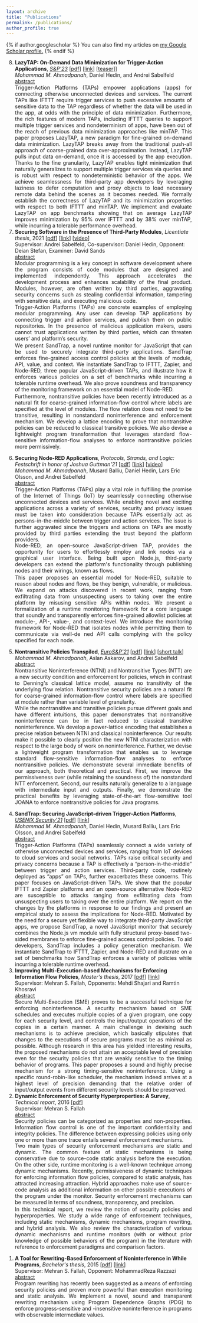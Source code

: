 ```yaml
---
layout: archive
title: "Publications"
permalink: /publications/
author_profile: true
---
```

<script src="https://ajax.googleapis.com/ajax/libs/jquery/3.5.1/jquery.min.js"></script>
<script>
  $(document).ready(function () {
    $(".abstract").hide();
    $(".button").on("click", function () {
        $(this).next(".abstract").slideToggle(400);
    });
});
</script>


<style>
.abstract{text-align:justify; }
.button{ text-align:justify; }
</style>

{% if author.googlescholar %}
  You can also find my articles on <u><a href="{{author.googlescholar}}">my Google Scholar profile</a>.</u>
{% endif %}



<ol reversed>

<div id="7">
<li> <b>LazyTAP: On-Demand Data Minimization for Trigger-Action Applications</b>, <em><a href="https://www.ieee-security.org/TC/SP2023/program-papers.html">S&P'23</a></em> [<a href="/papers/sp23.pdf">pdf</a>] [<a href="https://www.cse.chalmers.se/research/group/security/lazytap/">link</a>] [<a href="https://www.youtube.com/watch?v=TQI11hNE2KA">teaser</a>]] 
<br><i>Mohammad M. Ahmadpanah</i>, Daniel Hedin, and Andrei Sabelfeld
<div class='button' data-content="toggle-text"><a href="#7">abstract</a></div>
<div class='abstract'>
Trigger-Action Platforms (TAPs) empower applications (apps) for connecting otherwise unconnected devices and services. The current TAPs like IFTTT require trigger services to push excessive amounts of sensitive data to the TAP regardless of whether the data will be used in the app, at odds with the principle of data minimization. Furthermore, the rich features of modern TAPs, including IFTTT queries to support multiple trigger services and nondeterminism of apps, have been out of the reach of previous data minimization approaches like minTAP. This paper proposes LazyTAP, a new paradigm for fine-grained on-demand data minimization. LazyTAP breaks away from the traditional push-all approach of coarse-grained data over-approximation. Instead, LazyTAP pulls input data on-demand, once it is accessed by the app execution. Thanks to the fine granularity, LazyTAP enables tight minimization that naturally generalizes to support multiple trigger services via queries and is robust with respect to nondeterministic behavior of the apps. We achieve seamlessness for third-party app developers by leveraging laziness to defer computation and proxy objects to load necessary remote data behind the scenes as it becomes needed. We formally establish the correctness of LazyTAP and its minimization properties with respect to both IFTTT and minTAP. We implement and evaluate LazyTAP on app benchmarks showing that on average LazyTAP improves minimization by 95% over IFTTT and by 38% over minTAP, while incurring a tolerable performance overhead.
</div></li></div>

<div id="6">
<li> <b>Securing Software in the Presence of Third-Party Modules</b>, <em>Licentiate thesis</em>, 2021 [<a href="/papers/licentiate.pdf">pdf</a>] [<a href="https://research.chalmers.se/en/publication/525880">link</a>] [<a href="https://youtu.be/0Mdj-sNxqXU">video</a>]
  <br>Supervisor: Andrei Sabelfeld, Co-supervisor: Daniel Hedin, Opponent: Deian Stefan, Examiner: David Sands
<div class='button' data-content="toggle-text"><a href="#6">abstract</a></div>
<div class='abstract'>
Modular programming is a key concept in software development where the program consists of code modules that are designed and implemented independently. This approach accelerates the development process and enhances scalability of the final product. Modules, however, are often written by third parties, aggravating security concerns such as stealing confidential information, tampering with sensitive data, and executing malicious code.
<p style="margin-top: -0.1%;">
Trigger-Action Platforms (TAPs) are concrete examples of employing modular programming. Any user can develop TAP applications by connecting trigger and action services, and publish them on public repositories. In the presence of malicious application makers, users cannot trust applications written by third parties, which can threaten users’ and platform’s security.</p>
<p style="margin-top: -2.5%;">
We present SandTrap, a novel runtime monitor for JavaScript that can be used to securely integrate third-party applications. SandTrap enforces fine-grained access control policies at the levels of module, API, value, and context. We instantiate SandTrap to IFTTT, Zapier, and Node-RED, three popular JavaScript-driven TAPs, and illustrate how it enforces various policies on a set of benchmarks while incurring a tolerable runtime overhead. We also prove soundness and transparency of the monitoring framework on an essential model of Node-RED.</p>
<p style="margin-top: -2.5%;">
Furthermore, nontransitive policies have been recently introduced as a natural fit for coarse-grained information-flow control where labels are specified at the level of modules. The flow relation does not need to be transitive, resulting in nonstandard noninterference and enforcement mechanism. We develop a lattice encoding to prove that nontransitive policies can be reduced to classical transitive policies. We also devise a lightweight program transformation that leverages standard flow-sensitive information-flow analyses to enforce nontransitive policies more permissively.</p>
</div></li></div>

<div id="5">
<li> <b>Securing Node-RED Applications</b>, <em>Protocols, Strands, and Logic: Festschrift in honor of Joshua Guttman'21</em> [<a href="/papers/joshua21.pdf">pdf</a>] [<a href="https://link.springer.com/book/10.1007/978-3-030-91631-2">link</a>] [<a href="https://youtu.be/0qKo0hNt2Ek">video</a>]
<br><i>Mohammad M. Ahmadpanah</i>, Musard Balliu, Daniel Hedin, Lars Eric Olsson, and Andrei Sabelfeld
<br><a class='button' data-content="toggle-text" href="#5">abstract</a>
<div class='abstract'>
Trigger-Action Platforms (TAPs) play a vital role in fulfilling the promise of the Internet of Things (IoT) by seamlessly connecting otherwise unconnected devices and services. While enabling novel and exciting applications across a variety of services, security and privacy issues must be taken into consideration because TAPs essentially act as persons-in-the-middle between trigger and action services. The issue is further aggravated since the triggers and actions on TAPs are mostly provided by third parties extending the trust beyond the platform providers.
<p style="margin-top: -0.1%;">
Node-RED, an open-source JavaScript-driven TAP, provides the opportunity for users to effortlessly employ and link nodes via a graphical user interface. Being built upon Node.js, third-party developers can extend the platform's functionality through publishing nodes and their wirings, known as flows.</p>
<p style="margin-top: -2.5%;">
This paper proposes an essential model for Node-RED, suitable to reason about nodes and flows, be they benign, vulnerable, or malicious. We expand on attacks discovered in recent work, ranging from exfiltrating data from unsuspecting users to taking over the entire platform by misusing sensitive APIs within nodes. We present a formalization of a runtime monitoring framework for a core language that soundly and transparently enforces fine-grained allowlist policies at module-, API-, value-, and context-level. We introduce the monitoring framework for Node-RED that isolates nodes while permitting them to communicate via well-de ned API calls complying with the policy specified for each node.</p>
</div></li></div>





<div id="4">
<li> <b>Nontransitive Policies Transpiled</b>, <em><a href="http://www.ieee-security.org/TC/EuroSP2021/accepted.html">EuroS&P'21</a></em> [<a href="/papers/eurosp21.pdf">pdf</a>] [<a href="https://www.cse.chalmers.se/research/group/security/ntni/">link</a>] [<a href="https://youtu.be/mAMgyhWL-AE?t=320">short talk</a>]
<br><i>Mohammad M. Ahmadpanah</i>, Aslan Askarov, and Andrei Sabelfeld
<div class='button' data-content="toggle-text"><a href="#4">abstract</a></div>
<div class='abstract'>
Nontransitive Noninterference (NTNI) and Nontransitive Types (NTT) are a new security condition and enforcement for policies, which in contrast to Denning's classical lattice model, assume no transitivity of the underlying flow relation. Nontransitive security policies are a natural fit for coarse-grained information-flow control where labels are specified at module rather than variable level of granularity.
<p style="margin-top: -0.1%;">
While the nontransitive and transitive policies pursue different goals and have different intuitions, this paper demonstrates that nontransitive noninterference can be in fact reduced to classical transitive noninterference. We develop a power-lattice encoding that establishes a precise relation between NTNI and classical noninterference. Our results make it possible to clearly position the new NTNI characterization with respect to the large body of work on noninterference. Further, we devise a lightweight program transformation that enables us to leverage standard flow-sensitive information-flow analyses to enforce nontransitive policies. We demonstrate several immediate benefits of our approach, both theoretical and practical. First, we improve the permissiveness over (while retaining the soundness of) the nonstandard NTT enforcement. Second, our results naturally generalize to a language with intermediate input and outputs. Finally, we demonstrate the practical benefits by leveraging state-of-the-art flow-sensitive tool JOANA to enforce nontransitive policies for Java programs.</p>
</div></li></div>

<div id="3">
<li> <b>SandTrap: Securing JavaScript-driven Trigger-Action Platforms</b>, <em><a href="https://www.usenix.org/conference/usenixsecurity21/presentation/ahmadpanah">USENIX Security'21</a></em> [<a href="/papers/usenix21.pdf">pdf</a>] [<a href="https://www.cse.chalmers.se/research/group/security/SandTrap/">link</a>]
<br><i>Mohammad M. Ahmadpanah</i>, Daniel Hedin, Musard Balliu, Lars Eric Olsson, and Andrei Sabelfeld
<br><a class='button' data-content="toggle-text" href="#3">abstract</a>
<div class='abstract'>
Trigger-Action Platforms (TAPs) seamlessly connect a wide variety of otherwise unconnected devices and services, ranging from IoT devices to cloud services and social networks. TAPs raise critical security and privacy concerns because a TAP is effectively a “person-in-the-middle” between trigger and action services. Third-party code, routinely deployed as “apps” on TAPs, further exacerbates these concerns. This paper focuses on JavaScript-driven TAPs. We show that the popular IFTTT and Zapier platforms and an open-source alternative Node-RED are susceptible to attacks ranging from exfiltrating data from unsuspecting users to taking over the entire platform. We report on the changes by the platforms in response to our findings and present an empirical study to assess the implications for Node-RED. Motivated by the need for a secure yet flexible way to integrate third-party JavaScript apps, we propose SandTrap, a novel JavaScript monitor that securely combines the Node.js vm module with fully structural proxy-based two-sided membranes to enforce fine-grained access control policies. To aid developers, SandTrap includes a policy generation mechanism. We instantiate SandTrap to IFTTT, Zapier, and Node-RED and illustrate on a set of benchmarks how SandTrap enforces a variety of policies while incurring a tolerable runtime overhead.
</div></li></div>


<div id="2">
<li> <b>Improving Multi-Execution-based Mechanisms for Enforcing Information Flow Policies</b>, <em>Master's thesis</em>, 2017 [<a href="https://github.com/smahmadpanah/MScDocuments/blob/master/Thesis/Thesis.pdf">pdf</a>] [<a href="https://github.com/smahmadpanah/MScDocuments/tree/master/Thesis">link</a>]
  <br>Supervisor: Mehran S. Fallah, Opponents: Mehdi Shajari and Ramtin Khosravi
<div class='button' data-content="toggle-text"><a href="#2">abstract</a></div>
<div class='abstract'>
Secure Multi-Execution (SME) proves to be a successful technique for
enforcing noninterference. A security mechanism based on SME schedules and
executes multiple copies of a given program, one copy for each security
level, and controls the input/output operations of the copies in a certain
manner. A main challenge in devising such mechanisms is to achieve precision,
which basically stipulates that changes to the executions of secure programs
must be as minimal as possible. Although research in this area has yielded
interesting results, the proposed mechanisms do not attain an acceptable
level of precision even for the security policies that are weakly sensitive
to the timing behavior of programs. This paper proposes a sound and highly
precise mechanism for a strong timing-sensitive noninterference. Using a
specific round-robin-like scheduler, the mechanism indeed arrives at a
highest level of precision demanding that the relative order of input/output
events from different security levels should be preserved.
</div></li></div>


<div id="2'">
<li> <b>Dynamic Enforcement of Security Hyperproperties: A Survey</b>, <em>Technical report</em>, 2016 [<a href="https://github.com/smahmadpanah/MScDocuments/blob/master/Seminar/Dynamic%20Enforcement%20of%20Security%20Hyperproperties-SeminarReport.pdf">pdf</a>]
<br>Supervisor: Mehran S. Fallah
<div class='button' data-content="toggle-text"><a href="#2'">abstract</a></div>
<div class='abstract'>
Security policies can be categorized as properties and non-properties. Information flow control is one of the important confidentiality and integrity policies. The difference between expressing policies using only one or more than one trace entails several enforcement mechanisms. 
<p style="margin-top: -0.1%;">
Two main types of security enforcement mechanisms are static and dynamic. The common feature of static mechanisms is being conservative due to source-code static analysis before the execution. On the other side, runtime monitoring is a well-known technique among dynamic mechanisms. Recently, permissiveness of dynamic techniques for enforcing information flow policies, compared to static analysis, has attracted increasing attraction. Hybrid approaches make use of source-code analysis as additional information on other possible executions of the program under the monitor. Security enforcement mechanisms can be measured in terms of soundness, transparency, and precision. </p>
<p style="margin-top: -2.5%;">
In this technical report, we review the notion of security policies and hyperproperties. We study a wide range of enforcement techniques, including static mechanisms, dynamic mechanisms, program rewriting, and hybrid analysis. We also review the characterization of various dynamic mechanisms and runtime monitors (with or without prior knowledge of possible behaviors of the program) in the literature with reference to enforcement paradigms and comparison factors. </p>
</div></li></div>

<div id="1">
<li> <b>A Tool for Rewriting-Based Enforcement of Noninterference in While Programs</b>, <em>Bachelor's thesis</em>, 2015 [<a href="https://github.com/smahmadpanah/BScProject/blob/master/Final%20Documents/Thesis.pdf">pdf</a>] [<a href="https://github.com/smahmadpanah/BScProject">link</a>]
<br>Supervisor: Mehran S. Fallah, Opponent: MohammadReza Razzazi
<div class='button' data-content="toggle-text"><a href="#1">abstract</a></div>
<div class='abstract'>
  Program rewriting has recently been suggested as a means of enforcing security
policies and proven more powerful than execution monitoring and static analysis.
We implement a novel, sound and transparent rewriting mechanism
using Program Dependence Graphs (PDG) to enforce progress-sensitive and -insensitive noninterference in programs with observable intermediate values.
</div></li></div>
</ol>







<!-- 
{% include base_path %}

{% for post in site.publications reversed %}
  {% include archive-single.html %}
{% endfor %}
-->